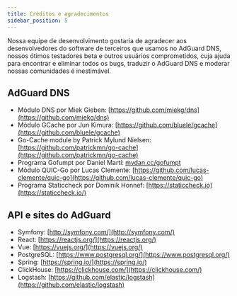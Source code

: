 ```yaml
---
title: Créditos e agradecimentos
sidebar_position: 5
---
```


Nossa equipe de desenvolvimento gostaria de agradecer aos desenvolvedores do software de terceiros que usamos no AdGuard DNS, nossos ótimos testadores beta e outros usuários comprometidos, cuja ajuda para encontrar e eliminar todos os bugs, traduzir o AdGuard DNS e moderar nossas comunidades é inestimável.

## AdGuard DNS

* Módulo DNS por Miek Gieben: [https://github.com/miekg/dns](https://github.com/miekg/dns)
* Módulo GCache por Jun Kimura: [https://github.com/bluele/gcache](https://github.com/bluele/gcache)
* Go-Cache module by Patrick Mylund Nielsen: [https://github.com/patrickmn/go-cache](https://github.com/patrickmn/go-cache)
* Programa Gofumpt por Daniel Martí: [mvdan.cc/gofumpt](https://github.com/mvdan/gofumpt)
* Módulo QUIC-Go por Lucas Clemente: [https://github.com/lucas-clemente/quic-go](https://github.com/lucas-clemente/quic-go)
* Programa Staticcheck por Dominik Honnef: [https://staticcheck.io](https://staticcheck.io/)

## API e sites do AdGuard

* Symfony: [http://symfony.com/](http://symfony.com/)
* React: [https://reactjs.org/](https://reactjs.org/)
* Vue: [https://vuejs.org/](https://vuejs.org/)
* PostgreSQL: [https://www.postgresql.org/](https://www.postgresql.org/)
* Spring: [https://spring.io/](https://spring.io/)
* ClickHouse: [https://clickhouse.com/](https://clickhouse.com/)
* Logstash: [https://github.com/elastic/logstash](https://github.com/elastic/logstash)
